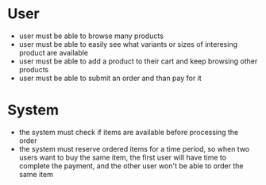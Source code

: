 # User

- user must be able to browse many products
- user must be able to easily see what variants or sizes of interesing product are available
- user must be able to add a product to their cart and keep browsing other products
- user must be able to submit an order and than pay for it

# System

- the system must check if items are available before processing the order
- the system must reserve ordered items for a time period, so when two users want to buy the same item,
  the first user will have time to complete the payment, and the other user won't be able to order the same item

